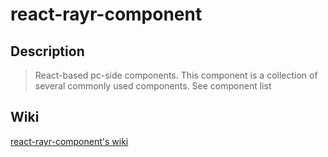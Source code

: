 # react-rayr-component

## Description

> React-based pc-side components. This component is a collection of several commonly used components. See component list

## Wiki

[react-rayr-component's wiki](https://github.com/rayrcoder/react-rayr-component/wiki)